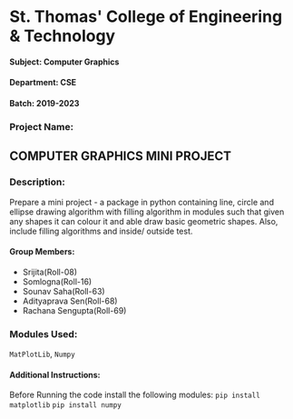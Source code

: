 # St. Thomas' College of Engineering & Technology

#### Subject: Computer Graphics
#### Department: CSE
#### Batch: 2019-2023

### Project Name:
## COMPUTER GRAPHICS MINI PROJECT 

### Description:
Prepare a mini project - a package in python containing line, circle and ellipse drawing algorithm with filling algorithm in modules such that given any shapes it can colour it and able draw basic geometric shapes. Also, include filling algorithms and inside/ outside test.

#### Group Members:

* Srijita(Roll-08)
* Somlogna(Roll-16)
* Sounav Saha(Roll-63)
* Adityaprava Sen(Roll-68)
* Rachana Sengupta(Roll-69)


### Modules Used:
`MatPlotLib`, `Numpy`


#### Additional Instructions:

Before Running the code install the following modules:
`pip install matplotlib`
`pip install numpy`
